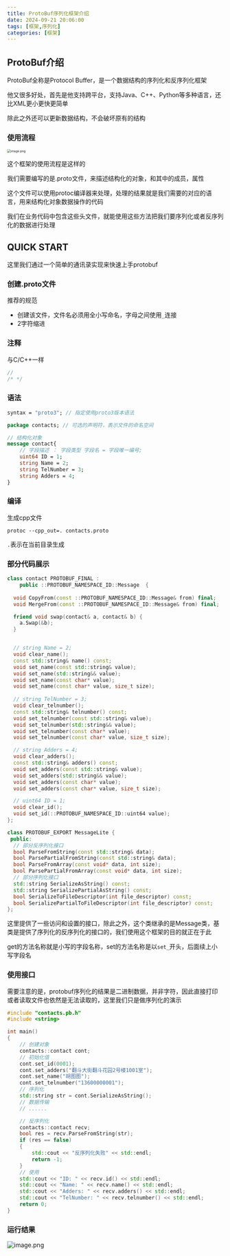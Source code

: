 ```yaml
---
title: ProtoBuf序列化框架介绍
date: 2024-09-21 20:06:00
tags: [框架,序列化]
categories: [框架]
---
```


## ProtoBuf介绍

ProtoBuf全称是Protocol Buffer，是一个数据结构的序列化和反序列化框架

他又很多好处，首先是他支持跨平台，支持Java、C++、Python等多种语言，还比XML更小更快更简单

除此之外还可以更新数据结构，不会破坏原有的结构

### 使用流程

<img src="https://s2.loli.net/2024/09/21/F8OHl6pecSR3awh.png" alt="image.png" style="zoom:50%;" />

这个框架的使用流程是这样的

我们需要编写的是.proto文件，来描述结构化的对象，和其中的成员，属性

这个文件可以使用protoc编译器来处理，处理的结果就是我们需要的对应的语言，用来结构化对象数据操作的代码

我们在业务代码中包含这些头文件，就能使用这些方法把我们要序列化或者反序列化的数据进行处理

## QUICK START

这里我们通过一个简单的通讯录实现来快速上手protobuf

### 创建.proto文件

推荐的规范

* 创建该文件，文件名必须用全小写命名，字母之间使用`_`连接
* 2字符缩进

### 注释

与C/C++一样

```protobuf
//
/* */
```

### 语法

```protobuf
syntax = "proto3"; // 指定使用proto3版本语法

package contacts; // 可选的声明符，表示文件的命名空间

// 结构化对象
message contact{
    // 字段描述 ： 字段类型 字段名 = 字段唯一编号;
    uint64 ID = 1;
    string Name = 2;
    string TelNumber = 3;
    string Adders = 4;
}
```

### 编译

生成cpp文件

```shell
protoc --cpp_out=. contacts.proto
```

`.`表示在当前目录生成

### 部分代码展示

```cpp
class contact PROTOBUF_FINAL :
    public ::PROTOBUF_NAMESPACE_ID::Message  {
        
  void CopyFrom(const ::PROTOBUF_NAMESPACE_ID::Message& from) final;
  void MergeFrom(const ::PROTOBUF_NAMESPACE_ID::Message& from) final;

  friend void swap(contact& a, contact& b) {
    a.Swap(&b);
  }


  // string Name = 2;
  void clear_name();
  const std::string& name() const;
  void set_name(const std::string& value);
  void set_name(std::string&& value);
  void set_name(const char* value);
  void set_name(const char* value, size_t size);
        
  // string TelNumber = 3;
  void clear_telnumber();
  const std::string& telnumber() const;
  void set_telnumber(const std::string& value);
  void set_telnumber(std::string&& value);
  void set_telnumber(const char* value);
  void set_telnumber(const char* value, size_t size);

  // string Adders = 4;
  void clear_adders();
  const std::string& adders() const;
  void set_adders(const std::string& value);
  void set_adders(std::string&& value);
  void set_adders(const char* value);
  void set_adders(const char* value, size_t size);

  // uint64 ID = 1;
  void clear_id();
  void set_id(::PROTOBUF_NAMESPACE_ID::uint64 value);
};

class PROTOBUF_EXPORT MessageLite {
 public:
  // 部分反序列化接口
  bool ParseFromString(const std::string& data);
  bool ParsePartialFromString(const std::string& data);
  bool ParseFromArray(const void* data, int size);
  bool ParsePartialFromArray(const void* data, int size);
  // 部分序列化接口
  std::string SerializeAsString() const;
  std::string SerializePartialAsString() const;
  bool SerializeToFileDescriptor(int file_descriptor) const;
  bool SerializePartialToFileDescriptor(int file_descriptor) const;
};

```

这里提供了一些访问和设置的接口，除此之外，这个类继承的是Message类，基类是提供了序列化的反序列化的接口的，我们使用这个框架的目的就正在于此

get的方法名称就是小写的字段名称，set的方法名称是以`set_`开头，后面续上小写字段名

### 使用接口

需要注意的是，protobuf序列化的结果是二进制数据，并非字符，因此直接打印或者读取文件也依然是无法读取的，这里我们只是做序列化的演示

```cpp
#include "contacts.pb.h"
#include <string>

int main()
{
    // 创建对象
    contacts::contact cont;
    // 初始化值
    cont.set_id(0001);
    cont.set_adders("翻斗大街翻斗花园2号楼1001室");
    cont.set_name("胡图图");
    cont.set_telnumber("13600000001");
    // 序列化
    std::string str = cont.SerializeAsString();
    // 数据传输
    // ......

    // 反序列化
    contacts::contact recv;
    bool res = recv.ParseFromString(str);
    if (res == false)
    {
        std::cout << "反序列化失败" << std::endl;
        return -1;
    }
    // 使用
    std::cout << "ID: " << recv.id() << std::endl;
    std::cout << "Name: " << recv.name() << std::endl;
    std::cout << "Adders: " << recv.adders() << std::endl;
    std::cout << "TelNumber: " << recv.telnumber() << std::endl;
    return 0;
}
```

### 运行结果

![image.png](https://s2.loli.net/2024/09/21/ZPAnsimIcDb9Y7o.png)

